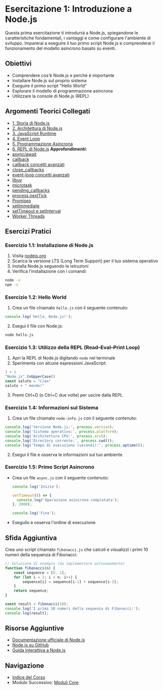 # Esercitazione 1: Introduzione a Node.js

Questa prima esercitazione ti introdurrà a Node.js, spiegandone le caratteristiche fondamentali, i vantaggi e come configurare l'ambiente di sviluppo. Imparerai a eseguire il tuo primo script Node.js e comprenderai il funzionamento del modello asincrono basato su eventi.

## Obiettivi

- Comprendere cos'è Node.js e perché è importante
- Installare Node.js sul proprio sistema
- Eseguire il primo script "Hello World"
- Esplorare il modello di programmazione asincrona
- Utilizzare la console di Node.js (REPL)

## Argomenti Teorici Collegati

- [1. Storia di Node.js](./teoria/01-storia.md)
- [2. Architettura di Node.js](./teoria/02-architettura.md)
- [3. JavaScript Runtime](./teoria/03-javascript-runtime.md)
- [4. Event Loop](./teoria/04-event-loop.md)
- [5. Programmazione Asincrona](./teoria/05-programmazione-asincrona.md)
- [6. REPL di Node.js](./teoria/06-repl.md)
**Approfondimenti:**
- [async/await](./teoria/async_await.md)
- [callback](./teoria/callback.md)
- [callback concetti avanzati](./teoria/callback_concetti_avanzati.md)
- [close_callbacks](./teoria/close_callbacks.md)
- [event-loop concetti avanzati](./teoria/event-loop_concetti_avanzati.md)
- [libuv](./teoria/libuv.md)
- [microtask](./teoria/microtask.md)
- [pending_callbacks](./teoria/pending_callbacks.md)
- [process.nextTick](./teoria/process.nextTick.md)
- [Promises](./teoria/Promises.md)
- [setImmediate](./teoria/setImmediate.md)
- [setTimeout e setInterval](./teoria/setTimeout_setInterval.md)
- [Worker Threads](./teoria/Worker_Threads.md)

## Esercizi Pratici

### Esercizio 1.1: Installazione di Node.js
1. Visita [nodejs.org](https://nodejs.org/)
2. Scarica la versione LTS (Long Term Support) per il tuo sistema operativo
3. Installa Node.js seguendo le istruzioni
4. Verifica l'installazione con i comandi:

```bash
node -v
npm -v
```

### Esercizio 1.2: Hello World
1. Crea un file chiamato `hello.js` con il seguente contenuto:

```javascript
console.log('Hello, Node.js!');
```

2. Esegui il file con Node.js:

```bash
node hello.js
```

### Esercizio 1.3: Utilizzo della REPL (Read–Eval–Print Loop)
1. Apri la REPL di Node.js digitando `node` nel terminale
2. Sperimenta con alcune espressioni JavaScript:

```javascript
1 + 1
"Node.js".toUpperCase()
const saluto = "Ciao"
saluto + " mondo!"
```

3. Premi Ctrl+D (o Ctrl+C due volte) per uscire dalla REPL

### Esercizio 1.4: Informazioni sul Sistema
1. Crea un file chiamato `node-info.js` con il seguente contenuto:

```javascript
console.log('Versione Node.js:', process.version);
console.log('Sistema operativo:', process.platform);
console.log('Architettura CPU:', process.arch);
console.log('Directory corrente:', process.cwd());
console.log('Tempo di esecuzione (secondi):', process.uptime());
```

2. Esegui il file e osserva le informazioni sul tuo ambiente

### Esercizio 1.5: Primo Script Asincrono
   - Crea un file `async.js` con il seguente contenuto:
     ```javascript
     console.log('Inizio');
     
     setTimeout(() => {
       console.log('Operazione asincrona completata');
     }, 2000);
     
     console.log('Fine');
     ```
   - Eseguilo e osserva l'ordine di esecuzione

## Sfida Aggiuntiva
Crea uno script chiamato `fibonacci.js` che calcoli e visualizzi i primi 10 numeri della sequenza di Fibonacci:

```javascript
// Soluzione di esempio (da implementare autonomamente)
function fibonacci(n) {
    const sequence = [0, 1];
    for (let i = 2; i < n; i++) {
        sequence[i] = sequence[i-1] + sequence[i-2];
    }
    return sequence;
}

const result = fibonacci(10);
console.log('I primi 10 numeri della sequenza di Fibonacci:');
console.log(result);
```


## Risorse Aggiuntive

- [Documentazione ufficiale di Node.js](https://nodejs.org/docs/)
- [Node.js su GitHub](https://github.com/nodejs/node)
- [Guida interattiva a Node.js](https://nodeschool.io/)

## Navigazione

- [Indice del Corso](../README.md)
- Modulo Successivo: [Moduli Core](../02-ModuliCore/README.md)